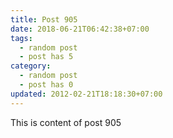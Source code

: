 ```yaml
---
title: Post 905
date: 2018-06-21T06:42:38+07:00
tags:
  - random post
  - post has 5
category:
  - random post
  - post has 0
updated: 2012-02-21T18:18:30+07:00
---
```

This is content of post 905